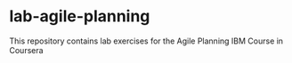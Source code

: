 # lab-agile-planning
This repository contains lab exercises for the Agile Planning IBM Course in Coursera
